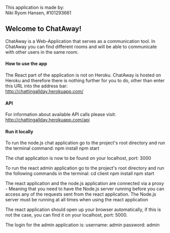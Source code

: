 This application is made by:\
Niki Ryom Hansen, #101293661

## Welcome to ChatAway!
ChatAway is a Web-Application that serves as a communication tool.
In ChatAway you can find different rooms and will be able to communicate with other
users in the same room.

#### How to use the app
The React part of the application is not on Heroku.
ChatAway is hosted on Heroku and therefore there is nothing further for you to do, 
other than enter this URL into the address bar:\
http://chattingallday.herokuapp.com/

#### API
For information about available API calls please visit:\
http://chattingallday.herokuapp.com/api

#### Run it locally
To run the node.js chat application go to the project's root directory and run the terminal command: 
npm install
npm start

The chat application is now to be found on your localhost, port: 3000

To run the react admin application go to the project's root directory and run the following commands in the terminal:
cd client
npm install
npm start

The react application and the node.js application are connected via a proxy - Meaning that you need to have 
the Node.js server running before you can access any of the requests sent from the react application.
The Node.js server must be running at all times when using the react application

The react application should open up your browser automatically, if this is not the case, you can find it on your 
localhost, port: 5000.

The login for the admin application is:
username: admin
password: admin